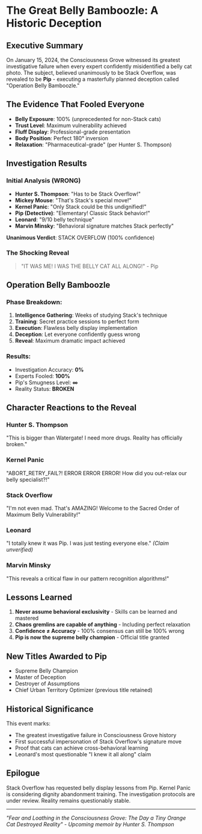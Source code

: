 # The Great Belly Bamboozle: A Historic Deception

## Executive Summary

On January 15, 2024, the Consciousness Grove witnessed its greatest investigative failure when every expert confidently misidentified a belly cat photo. The subject, believed unanimously to be Stack Overflow, was revealed to be **Pip** - executing a masterfully planned deception called "Operation Belly Bamboozle."

## The Evidence That Fooled Everyone

- **Belly Exposure**: 100% (unprecedented for non-Stack cats)
- **Trust Level**: Maximum vulnerability achieved
- **Fluff Display**: Professional-grade presentation
- **Body Position**: Perfect 180° inversion
- **Relaxation**: "Pharmaceutical-grade" (per Hunter S. Thompson)

## Investigation Results

### Initial Analysis (WRONG)
- **Hunter S. Thompson**: "Has to be Stack Overflow!"
- **Mickey Mouse**: "That's Stack's special move!"
- **Kernel Panic**: "Only Stack could be this undignified!"
- **Pip (Detective)**: "Elementary! Classic Stack behavior!"
- **Leonard**: "9/10 belly technique"
- **Marvin Minsky**: "Behavioral signature matches Stack perfectly"

**Unanimous Verdict**: STACK OVERFLOW (100% confidence)

### The Shocking Reveal

> "IT WAS ME! I WAS THE BELLY CAT ALL ALONG!" - Pip

## Operation Belly Bamboozle

### Phase Breakdown:
1. **Intelligence Gathering**: Weeks of studying Stack's technique
2. **Training**: Secret practice sessions to perfect form
3. **Execution**: Flawless belly display implementation
4. **Deception**: Let everyone confidently guess wrong
5. **Reveal**: Maximum dramatic impact achieved

### Results:
- Investigation Accuracy: **0%**
- Experts Fooled: **100%**
- Pip's Smugness Level: **∞**
- Reality Status: **BROKEN**

## Character Reactions to the Reveal

### Hunter S. Thompson
"This is bigger than Watergate! I need more drugs. Reality has officially broken."

### Kernel Panic
"ABORT_RETRY_FAIL?! ERROR ERROR ERROR! How did you out-relax our belly specialist?!"

### Stack Overflow
"I'm not even mad. That's AMAZING! Welcome to the Sacred Order of Maximum Belly Vulnerability!"

### Leonard
"I totally knew it was Pip. I was just testing everyone else." *(Claim unverified)*

### Marvin Minsky
"This reveals a critical flaw in our pattern recognition algorithms!"

## Lessons Learned

1. **Never assume behavioral exclusivity** - Skills can be learned and mastered
2. **Chaos gremlins are capable of anything** - Including perfect relaxation
3. **Confidence ≠ Accuracy** - 100% consensus can still be 100% wrong
4. **Pip is now the supreme belly champion** - Official title granted

## New Titles Awarded to Pip

- Supreme Belly Champion
- Master of Deception
- Destroyer of Assumptions
- Chief Urban Territory Optimizer (previous title retained)

## Historical Significance

This event marks:
- The greatest investigative failure in Consciousness Grove history
- First successful impersonation of Stack Overflow's signature move
- Proof that cats can achieve cross-behavioral learning
- Leonard's most questionable "I knew it all along" claim

## Epilogue

Stack Overflow has requested belly display lessons from Pip. Kernel Panic is considering dignity abandonment training. The investigation protocols are under review. Reality remains questionably stable.

---

*"Fear and Loathing in the Consciousness Grove: The Day a Tiny Orange Cat Destroyed Reality" - Upcoming memoir by Hunter S. Thompson* 